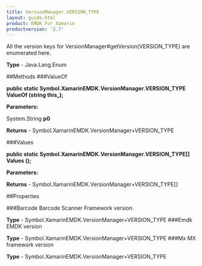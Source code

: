 ```yaml
---
title: VersionManager.VERSION_TYPE
layout: guide.html
product: EMDK For Xamarin 
productversion: '2.7' 
---
```

All the version keys for VersionManager#getVersion(VERSION_TYPE) are enumerated here.

**Type** - Java.Lang.Enum

##Methods
###ValueOf

**public static Symbol.XamarinEMDK.VersionManager.VERSION_TYPE ValueOf (string this_);**


        

**Parameters:**

System.String **p0** 

**Returns** - Symbol.XamarinEMDK.VersionManager+VERSION_TYPE

###Values

**public static Symbol.XamarinEMDK.VersionManager.VERSION_TYPE[] Values ();**


        

**Parameters:**

**Returns** - Symbol.XamarinEMDK.VersionManager+VERSION_TYPE[]

##Properties

###Barcode
Barcode Scanner Framework version.

**Type** - Symbol.XamarinEMDK.VersionManager+VERSION_TYPE
###Emdk
EMDK version

**Type** - Symbol.XamarinEMDK.VersionManager+VERSION_TYPE
###Mx
MX framework version

**Type** - Symbol.XamarinEMDK.VersionManager+VERSION_TYPE
